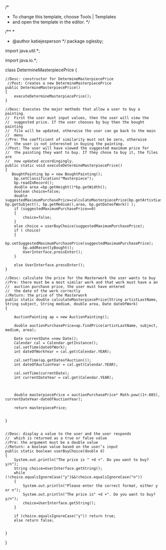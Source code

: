/*
 * To change this template, choose Tools | Templates
 * and open the template in the editor.
 */

/**
 *
 * @author katiejesperson
 */
 package oglesby;

import java.util.*;

import java.io.*;

class DetermineMasterpiecePrice {




    //Desc: constructor for DetermineMasterpiecePrice
     //Post: Creates a new DetermineMasterpiecePrice
    public DetermineMasterpiecePrice()
    {
        executeDetermineMasterpiecePrice();
    }

    //Desc: Executes the major methods that allow a user to buy a painting.
    //  First the user must input values, then the user will view the
    //  suggested price. If the user chooses by buy then the bought painting
    //  file will be updated, otherwise the user can go back to the main
    //  menu
    //Pre: The coefficient of similarity must not be zero, otherwise
    //  the user is not interested in buying the painting.
    //Post: The user will have viewed the suggested maximum price for
    //  the painting they want to buy. If they chose to buy it, the files are
    //  now updated accordingingly.
    public static void executeDetermineMasterpiecePrice()
    {
       BoughtPainting bp = new BoughtPainting();
        bp.setClassification("Masterpiece");
        bp.readInRecord();
        double area =bp.getHeight()*bp.getWidth();
        boolean choice=false;
        double suggestedMaximumPurchasePrice=calculateMasterpiecePrice(bp.getArtistLastName(), bp.getSubject(), bp.getMedium(),area, bp.getDateofWork() );
        if (suggestedMaximumPurchasePrice==0)
        {
            choice=false;
        }
        else choice = userBuyChoice(suggestedMaximumPurchasePrice);
        if ( choice)
        {
            bp.setSuggestedMaximumPurchasePrice(suggestedMaximumPurchasePrice);
            bp.addRecentlyBought();
            UserInterface.pressEnter();
        }
                
        else UserInterface.pressEnter();
    }

    //Desc: calculate the price for the Masterwork the user wants to buy
    //Pre: there must be a most similar work and that work must have a an
    //  auction purchase price, the user must have entered
    //  the date of the work correctly
    //Return: the price of the Masterwork
    public static double calculateMasterpiecePrice(String artistLastName, String subject, String medium, double area, Date dateOfWork)
    {

        AuctionPainting ap = new AuctionPainting();

    	double auctionPurchasePrice=ap.findPrice(artistLastName, subject, medium, area);

    	Date currentDate =new Date();
    	Calendar cal = Calendar.getInstance();
        cal.setTime(dateOfWork);
        int dateOfWorkYear = cal.get(Calendar.YEAR);

        cal.setTime(ap.getDateofAuction());
        int dateOfAuctionYear = cal.get(Calendar.YEAR);

        cal.setTime(currentDate);
        int currentDateYear = cal.get(Calendar.YEAR);



        double masterpiecePrice = auctionPurchasePrice* Math.pow((1+.085), currentDateYear-dateOfAuctionYear);

        return masterpiecePrice;


    }


    //Desc: display a value to the user and the user responds
    //  which is returned as a true or false value
    //Pre: the argument must be a double value
    //Return: a boolean value based on the user’s input
    public static boolean userBuyChoice(double d)
    {
    	System.out.println("The price is " +d +". Do you want to buy? y/n");
    	String choice=UserInterface.getString();
        while (!choice.equalsIgnoreCase("y")&&!choice.equalsIgnoreCase("n"))
        {
            System.out.println("Please enter the correct format, either y or n");
            System.out.println("The price is" +d +". Do you want to buy? y/n");
            choice=UserInterface.getString();
        }

        if (choice.equalsIgnoreCase("y")) return true;
        else return false;


    }

}
